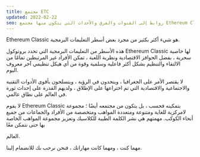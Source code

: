 ```yaml
---
title: مجتمع ETC
updated: 2022-02-22
seo: روابط إلى القنوات والفرق والأحداث التي يتكون منها مجتمع Ethereum Classic. شارك!
---
```


Ethereum Classic هو شيء أكثر بكثير من مجرد بعض أسطر التعليمات البرمجية.

هذه الأسطر من التعليمات البرمجية التي تحدد بروتوكول Ethereum Classic لها خاصية سحرية ، بفضل الحوافز الاقتصادية ونظرية اللعبة ، تمكن الأفراد غير المرتبطين تمامًا من الالتقاء والتنظيم بشكل أكثر فاعلية وسلمية وقوة من أي هيكل تنظيمي آخر معروف اليوم.

لا يقتصر الأمر على الجغرافيا ، ويتحدون في الرؤية ، ويتسلحون بأقوى الأدوات التقنية والاجتماعية والاقتصادية التي تم اختراعها على الإطلاق ، ولديهم القدرة على إحداث ثورة في العالم على نطاق عالمي.

لا يقوم Ethereum Classic بتمكينه فحسب ، بل يتكون من مجتمعه أيضًا ؛ مجموعة لامركزية للغاية ومتنوعة ومتعددة المواهب ومتخصصة من الأفراد والجماعات من جميع أنحاء الكوكب. مهمتهم هي نشر الكلمة الطيبة للكلاسيك وتعزيز مجموعة المواهب الخاصة بها حتى نتمكن معًا</a>

العالم.</p> 

مهما كنت ، ومهما كانت مهاراتك ، فنحن نرحب بك للانضمام إلينا.

